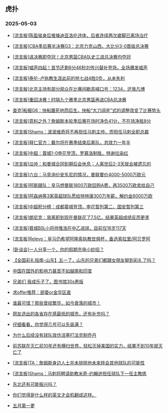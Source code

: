## 虎扑 
### 2025-05-03

+ [[流言板]陈盈骏身后推搡迪亚洛吃违体，后者连续两次崴脚已离场治疗](https://bbs.hupu.com/632321506.html)

+ [[流言板]CBA季后赛半决赛G3：北京力克山西，大比分3-0晋级总决赛](https://bbs.hupu.com/632324229.html)

+ [[流言板]进决赛即夺冠！北京男篮CBA队史三进总决赛均夺冠](https://bbs.hupu.com/632324400.html)

+ [[流言板]嘘声四起！首节还剩6分46秒刘传兴替补登场，全场爆发嘘声](https://bbs.hupu.com/632320908.html)

+ [[流言板]泰伦-卢执教生涯此前的抢七战4胜0负，从未失利](https://bbs.hupu.com/632325832.html)

+ [[流言板]北京主场有部分观众在比赛间歇高喊口号：1234，还我凡博](https://bbs.hupu.com/632322152.html)

+ [[流言板]重回决赛！时隔九个赛季北京男篮再进CBA总决赛](https://bbs.hupu.com/632324301.html)

+ [查克|船掘G6：快船置死地而后生，快船“大刀阔斧”式的调整改变了比赛势头](https://bbs.hupu.com/632319262.html)

+ [[流言板]意料之外？詹姆斯本轮季后赛在场时净负41分，不在场净胜8分](https://bbs.hupu.com/632327424.html)

+ [[流言板]Shams：波波维奇将不再担任马刺主帅，而担任马刺全职总裁](https://bbs.hupu.com/632327598.html)

+ [[流言板]拜仁官方：戴尔将在赛季结束后离队，共效力一年半](https://bbs.hupu.com/632318405.html)

+ [[流言板]中超：蓉城1-0申花登顶，罗慕洛制胜，特谢拉染红](https://bbs.hupu.com/632323841.html)

+ [[流言板]瓜帅：和曼城合同到期后会休息；人离世后2-3天就会被遗忘的](https://bbs.hupu.com/632317867.html)

+ [[流言板]六台：马竞询价安东尼的情况，曼联要价4000-5000万欧元](https://bbs.hupu.com/632317831.html)

+ [[流言板]阿斯跟队：皇马想曼联1800万欧回购A费，再3500万欧卖给自己](https://bbs.hupu.com/632319428.html)

+ [[流言板]阿森纳等3家英超球队愿给特林康300万年薪，解约金6000万欧](https://bbs.hupu.com/632316228.html)

+ [[流言板]中超积分榜：成都蓉城登顶，申花暂列第二、国安暂列第三](https://bbs.hupu.com/632324174.html)

+ [[流言板]朗尼克：我离职到现在曼联花了7.5亿，结果英超成绩反而更差](https://bbs.hupu.com/632324202.html)

+ [[流言板]蓉城B队小将帅惟浩在中乙进球，目前仅16岁117天](https://bbs.hupu.com/632320263.html)

+ [[流言板]Relevo：皇马仍希望阿隆索执教世俱杯，备选索拉里/阿贝罗阿](https://bbs.hupu.com/632317220.html)

+ [[卧谈会]一人分享一个，你的假期充电小妙招？](https://bbs.hupu.com/632322527.html)

+ [【全国彩礼指南-山东】五一了，山东的兄弟们都跟女朋友聊到彩礼了吗？](https://bbs.hupu.com/632320644.html)

+ [中国在国外的影响力甚至不如越南和印度](https://bbs.hupu.com/632326539.html)

+ [兄弟们 我成乐子了，图书馆30s男版](https://bbs.hupu.com/632319309.html)

+ [求offer推荐：部委or金华区直](https://bbs.hupu.com/632321454.html)

+ [谁最可惜？那些曾经繁华，如今衰落的城市！](https://bbs.hupu.com/632323877.html)

+ [网友选出的各省存在感最低的城市，还有补充吗？](https://bbs.hupu.com/632322938.html)

+ [仔细看看，你觉得几号可以先装满？](https://bbs.hupu.com/632321518.html)

+ [为什么后续没有球队效仿活塞打法克制乔丹](https://bbs.hupu.com/632319280.html)

+ [前苏联在灭亡前10年还有横扫世界，轻松灭掉美国的实力，结果不到10年就灭亡了](https://bbs.hupu.com/632319238.html)

+ [[流言板]TA：詹姆斯身边人士并未排除他未来转会其他球队的可能性](https://bbs.hupu.com/632327156.html)

+ [[流言板]Shams：马刺将聘请助教米奇-约翰逊担任球队下一任主教练](https://bbs.hupu.com/632328180.html)

+ [东北还有可能振兴吗？](https://bbs.hupu.com/632323320.html)

+ [你们觉得是什么样的英文才会机翻成这样。](https://bbs.hupu.com/632325441.html)

+ [五月第一更](https://bbs.hupu.com/632327740.html)

